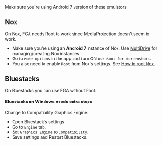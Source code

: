 Make sure you're using Android 7 version of these emulators

## Nox

On Nox, FGA needs Root to work since MediaProjection doesn't seem to work.

- Make sure you're using an **Android 7** instance of Nox.
  Use [MultiDrive](https://www.bignox.com/blog/how-to-run-multiple-android-instances-with-nox-app-player/) for managing/creating Nox instances.
- Go to `More options` in the app and turn ON `Use Root for Screenshots`.
- You also need to enable `Root` from Nox's settings. See [How to root Nox](https://www.bignox.com/blog/how-to-root-nox-app-player/).

## Bluestacks

On Bluestacks you can use FGA without Root.

#### Bluestacks on Windows needs extra steps
Change to Compatibility Graphics Engine:

- Open Bluestack's settings
- Go to `Engine` tab.
- Set `Graphics Engine` to `Compatibility`.
- Save settings and Restart Bluestacks.